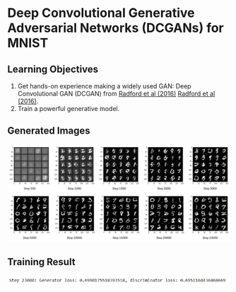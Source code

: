 # Deep Convolutional Generative Adversarial Networks (DCGANs) for MNIST

## Learning Objectives
1. Get hands-on experience making a widely used GAN: Deep Convolutional GAN (DCGAN) from [Radford et al (2016)](https://arxiv.org/pdf/1511.06434v1.pdf) <a href="https://arxiv.org/pdf/1511.06434v1.pdf" target="_blank">Radford et al (2016)</a>.
2. Train a powerful generative model.

## Generated Images
![](Gen_images.PNG)

## Training Result
![](Training_Result.PNG)
